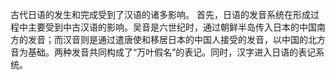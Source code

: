 古代日语的发生和完成受到了汉语的诸多影响。
首先，日语的发音系统在形成过程中主要受到中古汉语的影响。吴音是六世纪时，通过朝鲜半岛传入日本的中国南方的发音；而汉音则是通过遣唐使和移居日本的中国人接受的发音，以中国的北方音为基础。两种发音共同构成了“万叶假名”的表记。同时，汉字进入日语的表记系统。



